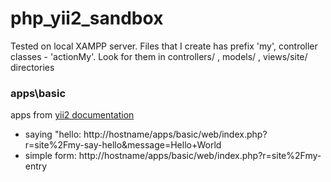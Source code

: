 # php_yii2_sandbox
Tested on local XAMPP server. Files that I create has prefix 'my', controller classes - 'actionMy'. Look for them in controllers/ , models/ , views/site/ directories
### apps\basic
apps from [yii2 documentation](https://www.yiiframework.com/doc/guide/2.0/en)
- saying "hello: http://hostname/apps/basic/web/index.php?r=site%2Fmy-say-hello&message=Hello+World
- simple form: http://hostname/apps/basic/web/index.php?r=site%2Fmy-entry